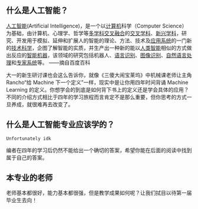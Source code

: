 ## 什么是人工智能？

[人工智能](https://baike.baidu.com/item/%E4%BA%BA%E5%B7%A5%E6%99%BA%E8%83%BD/9180?fromModule=lemma\_inlink)(Artificial Intelligence)，是一个以[计算机](https://baike.baidu.com/item/%E8%AE%A1%E7%AE%97%E6%9C%BA/140338?fromModule=lemma\_inlink)科学（Computer Science）为基础，由计算机、心理学、哲学等[多学科交叉融合](https://baike.baidu.com/item/%E5%A4%9A%E5%AD%A6%E7%A7%91%E4%BA%A4%E5%8F%89%E8%9E%8D%E5%90%88/23734195?fromModule=lemma\_inlink)的[交叉学科](https://baike.baidu.com/item/%E4%BA%A4%E5%8F%89%E5%AD%A6%E7%A7%91/1213601?fromModule=lemma\_inlink)、[新兴学科](https://baike.baidu.com/item/%E6%96%B0%E5%85%B4%E5%AD%A6%E7%A7%91/23461482?fromModule=lemma\_inlink)，研究、开发用于模拟、延伸和扩展人的智能的理论、方法、技术及[应用系统](https://baike.baidu.com/item/%E5%BA%94%E7%94%A8%E7%B3%BB%E7%BB%9F/56497111?fromModule=lemma\_inlink)的一门新的[技术科学](https://baike.baidu.com/item/%E6%8A%80%E6%9C%AF%E7%A7%91%E5%AD%A6/9996140?fromModule=lemma\_inlink)，企图了解智能的实质，并生产出一种新的能以[人类智能](https://baike.baidu.com/item/%E4%BA%BA%E7%B1%BB%E6%99%BA%E8%83%BD/2287229?fromModule=lemma\_inlink)相似的方式做出反应的[智能机器](https://baike.baidu.com/item/%E6%99%BA%E8%83%BD%E6%9C%BA%E5%99%A8/392924?fromModule=lemma\_inlink)，该领域的研究包括机器人、[语言识别](https://baike.baidu.com/item/%E8%AF%AD%E8%A8%80%E8%AF%86%E5%88%AB/1212421?fromModule=lemma\_inlink)、[图像识别](https://baike.baidu.com/item/%E5%9B%BE%E5%83%8F%E8%AF%86%E5%88%AB/6263637?fromModule=lemma\_inlink)、[自然语言处理](https://baike.baidu.com/item/%E8%87%AA%E7%84%B6%E8%AF%AD%E8%A8%80%E5%A4%84%E7%90%86/365730?fromModule=lemma\_inlink)和[专家系统](https://baike.baidu.com/item/%E4%B8%93%E5%AE%B6%E7%B3%BB%E7%BB%9F/267819?fromModule=lemma\_inlink)等。                                                                                                                                ——摘自百度百科

大一的新生研讨课也会这么告诉你，就像《三傻大闹宝莱坞》中机械课老师让主角 Rancho“给 Machine 下一个定义”一样，现实中是让你用四年时间背诵 Machine Learning 的定义。你想学会的到底是如何背下书上的定义还是学会具体的应用？不同的介绍方式相比于四年的学习旅程而言肯定不是那么重要，但你思考的方式一旦养成，就很难再去改变了。

## 什么是人工智能专业应该学的？

    Unfortunately idk

编者在四年的学习后仍然不能给出一个确切的答案，希望你能在后面的阅读中找到属于自己的答案。


## 本专业的老师

老师基本都很好，能力基本都很强，但是教学成果如何呢？让我们拭目以待第一届毕业生去向！


